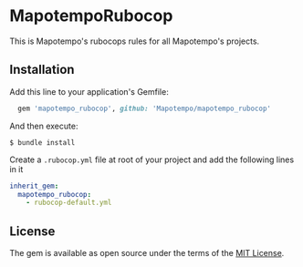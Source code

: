 # MapotempoRubocop

This is Mapotempo's rubocops rules for all Mapotempo's projects. 

## Installation

Add this line to your application's Gemfile:

```ruby
  gem 'mapotempo_rubocop', github: 'Mapotempo/mapotempo_rubocop'
```

And then execute:

    $ bundle install


Create a `.rubocop.yml` file at root of your project and add the following lines in it 

```yml
inherit_gem:
  mapotempo_rubocop:
    - rubocop-default.yml
```

## License

The gem is available as open source under the terms of the [MIT License](https://opensource.org/licenses/MIT).
